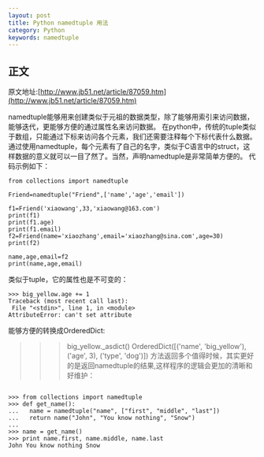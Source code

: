 ```yaml
---
layout: post
title: Python namedtuple 用法
category: Python
keywords: namedtuple
--- 
```


## 正文
原文地址:[http://www.jb51.net/article/87059.htm](http://www.jb51.net/article/87059.htm)

namedtuple能够用来创建类似于元祖的数据类型，除了能够用索引来访问数据，能够迭代，更能够方便的通过属性名来访问数据。
在python中，传统的tuple类似于数组，只能通过下标来访问各个元素，我们还需要注释每个下标代表什么数据。通过使用namedtuple，每个元素有了自己的名字，类似于C语言中的struct，这样数据的意义就可以一目了然了。当然，声明namedtuple是非常简单方便的。
代码示例如下：

```
from collections import namedtuple
  
Friend=namedtuple("Friend",['name','age','email'])
  
f1=Friend('xiaowang',33,'xiaowang@163.com')
print(f1)
print(f1.age)
print(f1.email)
f2=Friend(name='xiaozhang',email='xiaozhang@sina.com',age=30)
print(f2)
  
name,age,email=f2
print(name,age,email)

``` 
类似于tuple，它的属性也是不可变的：

```
>>> big_yellow.age += 1
Traceback (most recent call last):
 File "<stdin>", line 1, in <module>
AttributeError: can't set attribute

```
能够方便的转换成OrderedDict:

>>> big_yellow._asdict()
OrderedDict([('name', 'big_yellow'), ('age', 3), ('type', 'dog')])
方法返回多个值得时候，其实更好的是返回namedtuple的结果,这样程序的逻辑会更加的清晰和好维护：

```

>>> from collections import namedtuple
>>> def get_name():
...   name = namedtuple("name", ["first", "middle", "last"])
...   return name("John", "You know nothing", "Snow")
...
>>> name = get_name()
>>> print name.first, name.middle, name.last
John You know nothing Snow
```